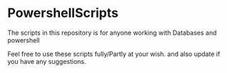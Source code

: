 # PowershellScripts

The scripts in this repository is for anyone working with Databases and powershell

Feel free to use these scripts fully/Partly at your wish.  and also update if you have any suggestions.
